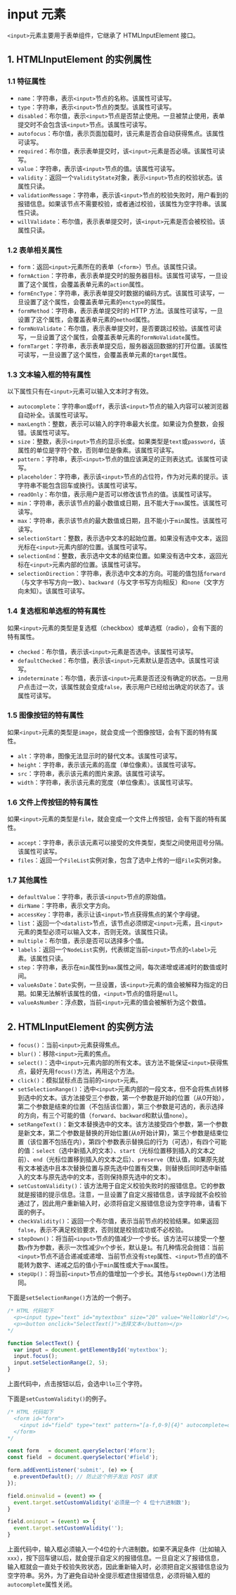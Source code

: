 # input 元素

`<input>`元素主要用于表单组件，它继承了 HTMLInputElement 接口。



## 1. HTMLInputElement 的实例属性   

### 1.1 特征属性   

- `name`：字符串，表示`<input>`节点的名称。该属性可读写。
- `type`：字符串，表示`<input>`节点的类型。该属性可读写。
- `disabled`：布尔值，表示`<input>`节点是否禁止使用。一旦被禁止使用，表单提交时不会包含该`<input>`节点。该属性可读写。
- `autofocus`：布尔值，表示页面加载时，该元素是否会自动获得焦点。该属性可读写。
- `required`：布尔值，表示表单提交时，该`<input>`元素是否必填。该属性可读写。
- `value`：字符串，表示该`<input>`节点的值。该属性可读写。
- `validity`：返回一个`ValidityState`对象，表示`<input>`节点的校验状态。该属性只读。
- `validationMessage`：字符串，表示该`<input>`节点的校验失败时，用户看到的报错信息。如果该节点不需要校验，或者通过校验，该属性为空字符串。该属性只读。
- `willValidate`：布尔值，表示表单提交时，该`<input>`元素是否会被校验。该属性只读。

### 1.2 表单相关属性   

- `form`：返回`<input>`元素所在的表单（`<form>`）节点。该属性只读。
- `formAction`：字符串，表示表单提交时的服务器目标。该属性可读写，一旦设置了这个属性，会覆盖表单元素的`action`属性。
- `formEncType`：字符串，表示表单提交时数据的编码方式。该属性可读写，一旦设置了这个属性，会覆盖表单元素的`enctype`的属性。
- `formMethod`：字符串，表示表单提交时的 HTTP 方法。该属性可读写，一旦设置了这个属性，会覆盖表单元素的`method`属性。
- `formNoValidate`：布尔值，表示表单提交时，是否要跳过校验。该属性可读写，一旦设置了这个属性，会覆盖表单元素的`formNoValidate`属性。
- `formTarget`：字符串，表示表单提交后，服务器返回数据的打开位置。该属性可读写，一旦设置了这个属性，会覆盖表单元素的`target`属性。

### 1.3 文本输入框的特有属性   

以下属性只有在`<input>`元素可以输入文本时才有效。

- `autocomplete`：字符串`on`或`off`，表示该`<input>`节点的输入内容可以被浏览器自动补全。该属性可读写。
- `maxLength`：整数，表示可以输入的字符串最大长度。如果设为负整数，会报错。该属性可读写。
- `size`：整数，表示`<input>`节点的显示长度。如果类型是`text`或`password`，该属性的单位是字符个数，否则单位是像素。该属性可读写。
- `pattern`：字符串，表示`<input>`节点的值应该满足的正则表达式。该属性可读写。
- `placeholder`：字符串，表示该`<input>`节点的占位符，作为对元素的提示。该字符串不能包含回车或换行。该属性可读写。
- `readOnly`：布尔值，表示用户是否可以修改该节点的值。该属性可读写。
- `min`：字符串，表示该节点的最小数值或日期，且不能大于`max`属性。该属性可读写。
- `max`：字符串，表示该节点的最大数值或日期，且不能小于`min`属性。该属性可读写。
- `selectionStart`：整数，表示选中文本的起始位置。如果没有选中文本，返回光标在`<input>`元素内部的位置。该属性可读写。
- `selectionEnd`：整数，表示选中文本的结束位置。如果没有选中文本，返回光标在`<input>`元素内部的位置。该属性可读写。
- `selectionDirection`：字符串，表示选中文本的方向。可能的值包括`forward`（与文字书写方向一致）、`backward`（与文字书写方向相反）和`none`（文字方向未知）。该属性可读写。

### 1.4 复选框和单选框的特有属性   

如果`<input>`元素的类型是复选框（checkbox）或单选框（radio），会有下面的特有属性。

- `checked`：布尔值，表示该`<input>`元素是否选中。该属性可读写。
- `defaultChecked`：布尔值，表示该`<input>`元素默认是否选中。该属性可读写。
- `indeterminate`：布尔值，表示该`<input>`元素是否还没有确定的状态。一旦用户点击过一次，该属性就会变成`false`，表示用户已经给出确定的状态了。该属性可读写。

### 1.5 图像按钮的特有属性   

如果`<input>`元素的类型是`image`，就会变成一个图像按钮，会有下面的特有属性。

- `alt`：字符串，图像无法显示时的替代文本。该属性可读写。
- `height`：字符串，表示该元素的高度（单位像素）。该属性可读写。
- `src`：字符串，表示该元素的图片来源。该属性可读写。
- `width`：字符串，表示该元素的宽度（单位像素）。该属性可读写。

### 1.6 文件上传按钮的特有属性   

如果`<input>`元素的类型是`file`，就会变成一个文件上传按钮，会有下面的特有属性。

- `accept`：字符串，表示该元素可以接受的文件类型，类型之间使用逗号分隔。该属性可读写。
- `files`：返回一个`FileList`实例对象，包含了选中上传的一组`File`实例对象。

### 1.7 其他属性   

- `defaultValue`：字符串，表示该`<input>`节点的原始值。
- `dirName`：字符串，表示文字方向。
- `accessKey`：字符串，表示让该`<input>`节点获得焦点的某个字母键。
- `list`：返回一个`<datalist>`节点，该节点必须绑定`<input>`元素，且`<input>`元素的类型必须可以输入文本，否则无效。该属性只读。
- `multiple`：布尔值，表示是否可以选择多个值。
- `labels`：返回一个`NodeList`实例，代表绑定当前`<input>`节点的`<label>`元素。该属性只读。
- `step`：字符串，表示在`min`属性到`max`属性之间，每次递增或递减时的数值或时间。
- `valueAsDate`：`Date`实例，一旦设置，该`<input>`元素的值会被解释为指定的日期。如果无法解析该属性的值，`<input>`节点的值将是`null`。
- `valueAsNumber`：浮点数，当前`<input>`元素的值会被解析为这个数值。



## 2. HTMLInputElement 的实例方法   

- `focus()`：当前`<input>`元素获得焦点。
- `blur()`：移除`<input>`元素的焦点。
- `select()`：选中`<input>`元素内部的所有文本。该方法不能保证`<input>`获得焦点，最好先用`focus()`方法，再用这个方法。
- `click()`：模拟鼠标点击当前的`<input>`元素。
- `setSelectionRange()`：选中`<input>`元素内部的一段文本，但不会将焦点转移到选中的文本。该方法接受三个参数，第一个参数是开始的位置（从0开始），第二个参数是结束的位置（不包括该位置），第三个参数是可选的，表示选择的方向，有三个可能的值（`forward`、`backward`和默认值`none`）。
- `setRangeText()`：新文本替换选中的文本。该方法接受四个参数，第一个参数是新文本，第二个参数是替换的开始位置(从`0`开始计算)，第三个参数是结束位置（该位置不包括在内），第四个参数表示替换后的行为（可选），有四个可能的值：`select`（选中新插入的文本）、`start`（光标位置移到插入的文本之前）、`end`（光标位置移到插入的文本之后）、`preserve`（默认值，如果原先就有文本被选中且本次替换位置与原先选中位置有交集，则替换后同时选中新插入的文本与原先选中的文本，否则保持原先选中的文本）。
- `setCustomValidity()`：该方法用于自定义校验失败时的报错信息。它的参数就是报错的提示信息。注意，一旦设置了自定义报错信息，该字段就不会校验通过了，因此用户重新输入时，必须将自定义报错信息设为空字符串，请看下面的例子。
- `checkValidity()`：返回一个布尔值，表示当前节点的校验结果。如果返回`false`，表示不满足校验要求，否则就是校验成功或不必校验。
- `stepDown()`：将当前`<input>`节点的值减少一个步长。该方法可以接受一个整数`n`作为参数，表示一次性减少`n`个步长，默认是`1`。有几种情况会抛错：当前`<input>`节点不适合递减或递增、当前节点没有`step`属性、`<input>`节点的值不能转为数字、递减之后的值小于`min`属性或大于`max`属性。
- `stepUp()`：将当前`<input>`节点的值增加一个步长。其他与`stepDown()`方法相同。

下面是`setSelectionRange()`方法的一个例子。

```javascript
/* HTML 代码如下
  <p><input type="text" id="mytextbox" size="20" value="HelloWorld"/></p>
  <p><button onclick="SelectText()">选择文本</button></p>
*/

function SelectText() {
  var input = document.getElementById('mytextbox');
  input.focus();
  input.setSelectionRange(2, 5);
}
```

上面代码中，点击按钮以后，会选中`llo`三个字符。

下面是`setCustomValidity()`的例子。

```javascript
/* HTML 代码如下
  <form id="form">
    <input id="field" type="text" pattern="[a-f,0-9]{4}" autocomplete=off>
  </form>
*/

const form   = document.querySelector('#form');
const field  = document.querySelector('#field');

form.addEventListener('submit', (e) => {
  e.preventDefault(); // 防止这个例子发出 POST 请求
});

field.oninvalid = (event) => {
  event.target.setCustomValidity('必须是一个 4 位十六进制数');
}

field.oninput = (event) => {
  event.target.setCustomValidity('');
}
```

上面代码中，输入框必须输入一个4位的十六进制数。如果不满足条件（比如输入`xxx`），按下回车键以后，就会提示自定义的报错信息。一旦自定义了报错信息，输入框就会一直处于校验失败状态，因此重新输入时，必须把自定义报错信息设为空字符串。另外，为了避免自动补全提示框遮住报错信息，必须将输入框的`autocomplete`属性关闭。